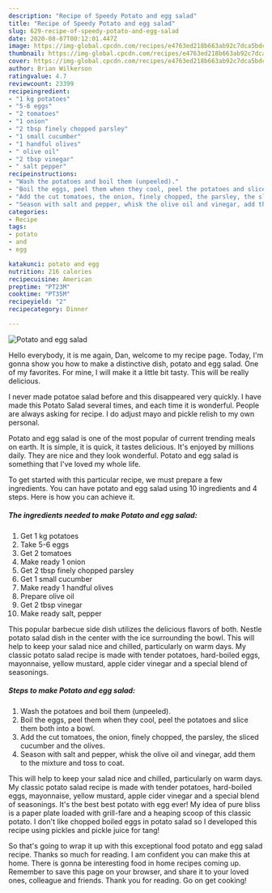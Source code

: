 ```yaml
---
description: "Recipe of Speedy Potato and egg salad"
title: "Recipe of Speedy Potato and egg salad"
slug: 629-recipe-of-speedy-potato-and-egg-salad
date: 2020-08-07T00:12:01.447Z
image: https://img-global.cpcdn.com/recipes/e4763ed218b663ab92c7dca5bdcee9ce/751x532cq70/potato-and-egg-salad-recipe-main-photo.jpg
thumbnail: https://img-global.cpcdn.com/recipes/e4763ed218b663ab92c7dca5bdcee9ce/751x532cq70/potato-and-egg-salad-recipe-main-photo.jpg
cover: https://img-global.cpcdn.com/recipes/e4763ed218b663ab92c7dca5bdcee9ce/751x532cq70/potato-and-egg-salad-recipe-main-photo.jpg
author: Brian Wilkerson
ratingvalue: 4.7
reviewcount: 23399
recipeingredient:
- "1 kg potatoes"
- "5-6 eggs"
- "2 tomatoes"
- "1 onion"
- "2 tbsp finely chopped parsley"
- "1 small cucumber"
- "1 handful olives"
- " olive oil"
- "2 tbsp vinegar"
- " salt pepper"
recipeinstructions:
- "Wash the potatoes and boil them (unpeeled)."
- "Boil the eggs, peel them when they cool, peel the potatoes and slice them both into a bowl."
- "Add the cut tomatoes, the onion, finely chopped, the parsley, the sliced cucumber and the olives."
- "Season with salt and pepper, whisk the olive oil and vinegar, add them to the mixture and toss to coat."
categories:
- Recipe
tags:
- potato
- and
- egg

katakunci: potato and egg 
nutrition: 216 calories
recipecuisine: American
preptime: "PT23M"
cooktime: "PT35M"
recipeyield: "2"
recipecategory: Dinner

---
```



![Potato and egg salad](https://img-global.cpcdn.com/recipes/e4763ed218b663ab92c7dca5bdcee9ce/751x532cq70/potato-and-egg-salad-recipe-main-photo.jpg)

Hello everybody, it is me again, Dan, welcome to my recipe page. Today, I'm gonna show you how to make a distinctive dish, potato and egg salad. One of my favorites. For mine, I will make it a little bit tasty. This will be really delicious.

I never made potatoe salad before and this disappeared very quickly. I have made this Potato Salad several times, and each time it is wonderful. People are always asking for recipe. I do adjust mayo and pickle relish to my own personal.

Potato and egg salad is one of the most popular of current trending meals on earth. It is simple, it is quick, it tastes delicious. It's enjoyed by millions daily. They are nice and they look wonderful. Potato and egg salad is something that I've loved my whole life.


To get started with this particular recipe, we must prepare a few ingredients. You can have potato and egg salad using 10 ingredients and 4 steps. Here is how you can achieve it.

<!--inarticleads1-->

##### The ingredients needed to make Potato and egg salad:

1. Get 1 kg potatoes
1. Take 5-6 eggs
1. Get 2 tomatoes
1. Make ready 1 onion
1. Get 2 tbsp finely chopped parsley
1. Get 1 small cucumber
1. Make ready 1 handful olives
1. Prepare  olive oil
1. Get 2 tbsp vinegar
1. Make ready  salt, pepper


This popular barbecue side dish utilizes the delicious flavors of both. Nestle potato salad dish in the center with the ice surrounding the bowl. This will help to keep your salad nice and chilled, particularly on warm days. My classic potato salad recipe is made with tender potatoes, hard-boiled eggs, mayonnaise, yellow mustard, apple cider vinegar and a special blend of seasonings. 

<!--inarticleads2-->

##### Steps to make Potato and egg salad:

1. Wash the potatoes and boil them (unpeeled).
1. Boil the eggs, peel them when they cool, peel the potatoes and slice them both into a bowl.
1. Add the cut tomatoes, the onion, finely chopped, the parsley, the sliced cucumber and the olives.
1. Season with salt and pepper, whisk the olive oil and vinegar, add them to the mixture and toss to coat.


This will help to keep your salad nice and chilled, particularly on warm days. My classic potato salad recipe is made with tender potatoes, hard-boiled eggs, mayonnaise, yellow mustard, apple cider vinegar and a special blend of seasonings. It&#39;s the best best potato with egg ever! My idea of pure bliss is a paper plate loaded with grill-fare and a heaping scoop of this classic potato. I don&#39;t like chopped boiled eggs in potato salad so I developed this recipe using pickles and pickle juice for tang! 

So that's going to wrap it up with this exceptional food potato and egg salad recipe. Thanks so much for reading. I am confident you can make this at home. There is gonna be interesting food in home recipes coming up. Remember to save this page on your browser, and share it to your loved ones, colleague and friends. Thank you for reading. Go on get cooking!
